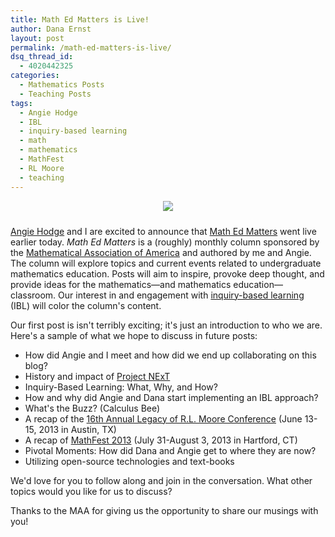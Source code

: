 ```yaml
---
title: Math Ed Matters is Live!
author: Dana Ernst
layout: post
permalink: /math-ed-matters-is-live/
dsq_thread_id:
  - 4020442325
categories:
  - Mathematics Posts
  - Teaching Posts
tags:
  - Angie Hodge
  - IBL
  - inquiry-based learning
  - math
  - mathematics
  - MathFest
  - RL Moore
  - teaching
---
```


<center>
<div><img src="{{ site.baseurl }}/images/2013/04/MathEdMatters.jpg" class="img-responsive" img style="margin-bottom: 10px" /></div>
</center>

[Angie Hodge](http://www.unomaha.edu/math/people/hodge/) and I are excited to announce that [Math Ed Matters](http://maamathedmatters.blogspot.com) went live earlier today. *Math Ed Matters* is a (roughly) monthly column sponsored by the [Mathematical Association of America](http://maa.org) and authored by me and Angie. The column will explore topics and current events related to undergraduate mathematics education. Posts will aim to inspire, provoke deep thought, and provide ideas for the mathematics—and mathematics education—classroom. Our interest in and engagement with [inquiry-based learning](http://www.inquirybasedlearning.org/?page=What_is_IBL) (IBL) will color the column's content.

Our first post is isn't terribly exciting; it's just an introduction to who we are. Here's a sample of what we hope to discuss in future posts:

  * How did Angie and I meet and how did we end up collaborating on this blog?
  * History and impact of [Project NExT](http://www.maa.org/programs/faculty-and-departments/project-next)
  * Inquiry-Based Learning: What, Why, and How?
  * How and why did Angie and Dana start implementing an IBL approach?
  * What's the Buzz? (Calculus Bee)
  * A recap of the [16th Annual Legacy of R.L. Moore Conference](http://legacyrlmoore.org/events.html) (June 13-15, 2013 in Austin, TX)
  * A recap of [MathFest 2013](http://www.maa.org/mathfest/) (July 31-August 3, 2013 in Hartford, CT)
  * Pivotal Moments: How did Dana and Angie get to where they are now?
  * Utilizing open-source technologies and text-books

We'd love for you to follow along and join in the conversation. What other topics would you like for us to discuss?

Thanks to the MAA for giving us the opportunity to share our musings with you!
